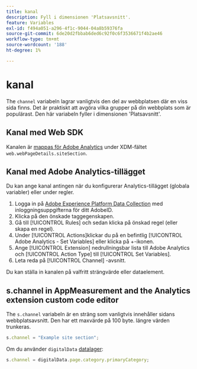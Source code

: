 ```yaml
---
title: kanal
description: Fyll i dimensionen 'Platsavsnitt'.
feature: Variables
exl-id: f494a051-a296-4f1c-9044-04a8b59376fa
source-git-commit: 6de20d2fbbab6ded6c92f0c6f3536671f4b2ae46
workflow-type: tm+mt
source-wordcount: '188'
ht-degree: 1%

---
```


# kanal

The `channel` variabeln lagrar vanligtvis den del av webbplatsen där en viss sida finns. Det är praktiskt att avgöra vilka grupper på din webbplats som är populärast. Den här variabeln fyller i dimensionen &#39;Platsavsnitt&#39;.

## Kanal med Web SDK

Kanalen är [mappas för Adobe Analytics](https://experienceleague.adobe.com/docs/analytics/implementation/aep-edge/variable-mapping.html) under XDM-fältet `web.webPageDetails.siteSection`.

## Kanal med Adobe Analytics-tillägget

Du kan ange kanal antingen när du konfigurerar Analytics-tillägget (globala variabler) eller under regler.

1. Logga in på [Adobe Experience Platform Data Collection](https://experience.adobe.com/data-collection) med inloggningsuppgifterna för ditt AdobeID.
2. Klicka på den önskade taggegenskapen.
3. Gå till [!UICONTROL Rules] och sedan klicka på önskad regel (eller skapa en regel).
4. Under [!UICONTROL Actions]klickar du på en befintlig [!UICONTROL Adobe Analytics - Set Variables] eller klicka på +-ikonen.
5. Ange [!UICONTROL Extension] nedrullningsbar lista till Adobe Analytics och [!UICONTROL Action Type] till [!UICONTROL Set Variables].
6. Leta reda på [!UICONTROL Channel] -avsnitt.

Du kan ställa in kanalen på valfritt strängvärde eller dataelement.

## s.channel in AppMeasurement and the Analytics extension custom code editor

The `s.channel` variabeln är en sträng som vanligtvis innehåller sidans webbplatsavsnitt. Den har ett maxvärde på 100 byte. längre värden trunkeras.

```js
s.channel = "Example site section";
```

Om du använder `digitalData` [datalager](../../prepare/data-layer.md):

```js
s.channel = digitalData.page.category.primaryCategory;
```
